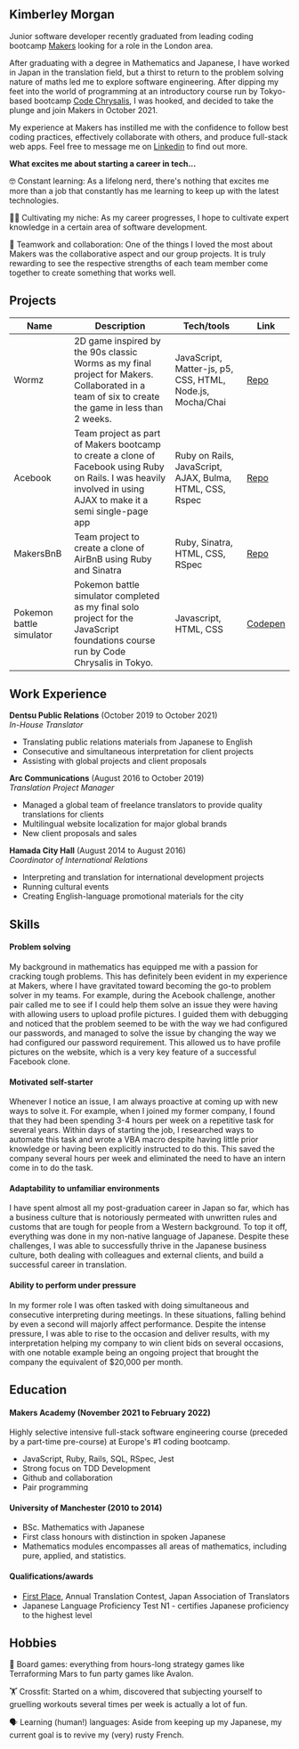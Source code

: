 ## Kimberley Morgan

Junior software developer recently graduated from leading coding bootcamp [Makers](https://makers.tech/) looking for a role in the London area.

After graduating with a degree in Mathematics and Japanese, I have worked in Japan in the translation field, but a thirst to return to the problem solving nature of maths led me to explore software engineering. After dipping my feet into the world of programming at an introductory course run by Tokyo-based bootcamp [Code Chrysalis](https://www.codechrysalis.io/), I was hooked, and decided to take the plunge and join Makers in October 2021.

My experience at Makers has instilled me with the confidence to follow best coding practices, effectively collaborate with others, and produce full-stack web apps. Feel free to message me on [Linkedin](https://www.linkedin.com/in/kimberley-m-049a5083/) to find out more.

**What excites me about starting a career in tech...**

🤓 Constant learning: As a lifelong nerd, there's nothing that excites me more than a job that constantly has me learning to keep up with the latest technologies.

👩‍💻 Cultivating my niche: As my career progresses, I hope to cultivate expert knowledge in a certain area of software development.

🤝 Teamwork and collaboration: One of the things I loved the most about Makers was the collaborative aspect and our group projects. It is truly rewarding to see the respective strengths of each team member come together to create something that works well.


## Projects

| Name                         | Description       | Tech/tools        | Link |
| ---------------------------- | ----------------- | ----------------- | ----------------- |
| Wormz | 2D game inspired by the 90s classic Worms as my final project for Makers. Collaborated in a team of six to create the game in less than 2 weeks. | JavaScript, Matter-js, p5, CSS, HTML, Node.js, Mocha/Chai | [Repo](https://github.com/kim-morgan/wormz) |
| Acebook | Team project as part of Makers bootcamp to create a clone of Facebook using Ruby on Rails. I was heavily involved in using AJAX to make it a semi single-page app | Ruby on Rails, JavaScript, AJAX, Bulma, HTML, CSS, Rspec |[Repo](https://github.com/kim-morgan/acebook-on-the-rails) |
| MakersBnB| Team project to create a clone of AirBnB using Ruby and Sinatra | Ruby, Sinatra, HTML, CSS, RSpec| [Repo](https://github.com/kim-morgan/acebook-on-the-rails) |
| Pokemon battle simulator     | Pokemon battle simulator completed as my final solo project for the JavaScript foundations course run by Code Chrysalis in Tokyo.  | Javascript, HTML, CSS | [Codepen](https://codepen.io/kmorgan135/full/QWKKgZB) |

## Work Experience

**Dentsu Public Relations** (October 2019 to October 2021)  
_In-House Translator_

- Translating public relations materials from Japanese to English
- Consecutive and simultaneous interpretation for client projects
- Assisting with global projects and client proposals

**Arc Communications** (August 2016 to October 2019)  
_Translation Project Manager_

- Managed a global team of freelance translators to provide quality translations for clients
- Multilingual website localization for major global brands
- New client proposals and sales

**Hamada City Hall** (August 2014 to August 2016)  
_Coordinator of International Relations_

- Interpreting and translation for international development projects 
- Running cultural events
- Creating English-language promotional materials for the city

## Skills

#### Problem solving

My background in mathematics has equipped me with a passion for cracking tough problems. This has definitely been evident in my experience at Makers, where I have gravitated toward becoming the go-to problem solver in my teams. For example, during the Acebook challenge, another pair called me to see if I could help them solve an issue they were having with allowing users to upload profile pictures. I guided them with debugging and noticed that the problem seemed to be with the way we had configured our passwords, and managed to solve the issue by changing the way we had configured our password requirement. This allowed us to have profile pictures on the website, which is a very key feature of a successful Facebook clone.

#### Motivated self-starter

Whenever I notice an issue, I am always proactive at coming up with new ways to solve it. For example, when I joined my former company, I found that they had been spending 3-4 hours per week on a repetitive task for several years. Within days of starting the job, I researched ways to automate this task and wrote a VBA macro despite having little prior knowledge or having been explicitly instructed to do this. This saved the company several hours per week and eliminated the need to have an intern come in to do the task. 

#### Adaptability to unfamiliar environments

I have spent almost all my post-graduation career in Japan so far, which has a business culture that is notoriously permeated with unwritten rules and customs that are tough for people from a Western background. To top it off, everything was done in my non-native language of Japanese. Despite these challenges, I was able to successfully thrive in the Japanese business culture, both dealing with colleagues and external clients, and build a successful career in translation.

#### Ability to perform under pressure

In my former role I was often tasked with doing simultaneous and consecutive interpreting during meetings. In these situations, falling behind by even a second will majorly affect performance. Despite the intense pressure, I was able to rise to the occasion and deliver results, with my interpretation helping my company to win client bids on several occasions, with one notable example being an ongoing project that brought the company the equivalent of $20,000 per month.

## Education

#### Makers Academy (November 2021 to February 2022)
Highly selective intensive full-stack software engineering course (preceded by a part-time pre-course) at Europe's #1 coding bootcamp.
- JavaScript, Ruby, Rails, SQL, RSpec, Jest
- Strong focus on TDD Development
- Github and collaboration
- Pair programming

#### University of Manchester (2010 to 2014)

- BSc. Mathematics with Japanese
- First class honours with distinction in spoken Japanese
- Mathematics modules encompasses all areas of mathematics, including pure, applied, and statistics.

#### Qualifications/awards

- [First Place](https://jat.org/news/fifteenth_annual_jat_contest_winners), Annual Translation Contest, Japan Association of Translators
- Japanese Language Proficiency Test N1 - certifies Japanese proficiency to the highest level


## Hobbies
🎲 Board games: everything from hours-long strategy games like Terraforming Mars to fun party games like Avalon.

🏋️ Crossfit: Started on a whim, discovered that subjecting yourself to gruelling workouts several times per week is actually a lot of fun.

🗣️ Learning (human!) languages: Aside from keeping up my Japanese, my current goal is to revive my (very) rusty French.
